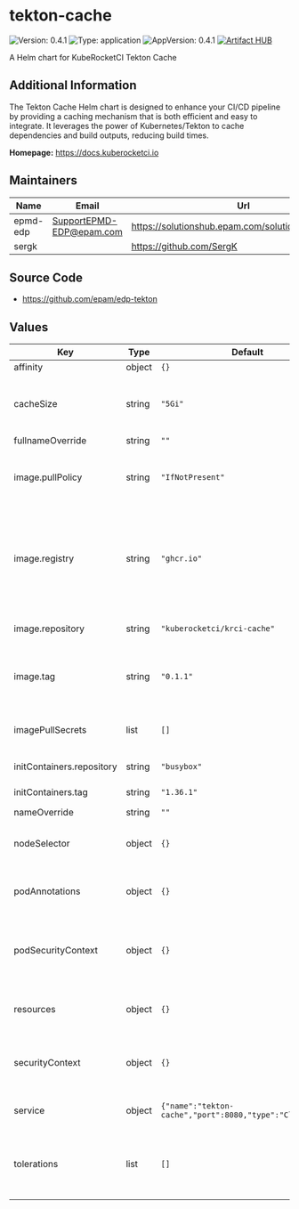 # tekton-cache

![Version: 0.4.1](https://img.shields.io/badge/Version-0.4.1-informational?style=flat-square) ![Type: application](https://img.shields.io/badge/Type-application-informational?style=flat-square) ![AppVersion: 0.4.1](https://img.shields.io/badge/AppVersion-0.4.1-informational?style=flat-square)
[![Artifact HUB](https://img.shields.io/endpoint?url=https://artifacthub.io/badge/repository/epmdedp)](https://artifacthub.io/packages/search?repo=epmdedp)

A Helm chart for KubeRocketCI Tekton Cache

## Additional Information

The Tekton Cache Helm chart is designed to enhance your CI/CD pipeline by providing a caching mechanism that is both efficient and easy to integrate.
It leverages the power of Kubernetes/Tekton to cache dependencies and build outputs, reducing build times.

**Homepage:** <https://docs.kuberocketci.io>

## Maintainers

| Name | Email | Url |
| ---- | ------ | --- |
| epmd-edp | <SupportEPMD-EDP@epam.com> | <https://solutionshub.epam.com/solution/kuberocketci> |
| sergk |  | <https://github.com/SergK> |

## Source Code

* <https://github.com/epam/edp-tekton>

## Values

| Key | Type | Default | Description |
|-----|------|---------|-------------|
| affinity | object | `{}` | Pod affinity. |
| cacheSize | string | `"5Gi"` | Defines size of the Persistent Volume that is used for cache. |
| fullnameOverride | string | `""` |  |
| image.pullPolicy | string | `"IfNotPresent"` | Defines the policy with which pod will request its image. |
| image.registry | string | `"ghcr.io"` | Set the image registry, default to Docker Hub; can be customized to use an alternative provider |
| image.repository | string | `"kuberocketci/krci-cache"` | Tekton-cache container image. |
| image.tag | string | `"0.1.1"` | Overrides the image tag whose default is the chart appVersion. |
| imagePullSecrets | list | `[]` | Specifies secrets for pulling Docker images. |
| initContainers.repository | string | `"busybox"` | Defines the repository. |
| initContainers.tag | string | `"1.36.1"` | InitContainer image. |
| nameOverride | string | `""` |  |
| nodeSelector | object | `{}` | Node labels for Tekton-cache pod assignment. |
| podAnnotations | object | `{}` | Annotations to be added to Tekton-cache pods. |
| podSecurityContext | object | `{}` | Specifies privilege and access control configurations for Tekton-cache pods. |
| resources | object | `{}` | Tekton-cache pod resource requests and limits. |
| securityContext | object | `{}` | Security context to be added to Tekton-cache pods. |
| service | object | `{"name":"tekton-cache","port":8080,"type":"ClusterIP"}` | Tekton-cache service configurations. |
| tolerations | list | `[]` | Node tolerations for pod scheduling to nodes with taints. |
